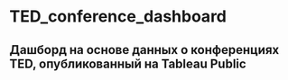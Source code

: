 # TED_conference_dashboard
## Дашборд на основе данных о конференциях TED, опубликованный на Tableau Public 
